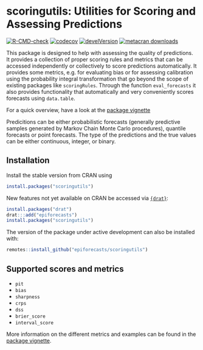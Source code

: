 

# scoringutils: Utilities for Scoring and Assessing Predictions

[![R-CMD-check](https://github.com/epiforecasts/EpiNow/workflows/R-CMD-check/badge.svg)](https://github.com/epiforecasts/scoringutils/actions)
[![codecov](https://codecov.io/gh/epiforecasts/scoringutils/branch/master/graphs/badge.svg)](https://codecov.io/gh/epiforecasts/scoringutils/) 
[![develVersion](https://img.shields.io/badge/devel%20version-0.1.1-green.svg?style=flat)](https://github.com/epiforecasts/scoringutils)
[![metacran
downloads](http://cranlogs.r-pkg.org/badges/grand-total/scoringutils)](https://cran.r-project.org/package=scoringutils)
<!-- badges: end -->

This package is designed to help with assessing the quality of predictions. 
It provides a collection of proper scoring rules and metrics that can be 
accessed independently or collectively to score predictions automatically. 
It provides some metrics, e.g. for evaluating bias or for 
assessing calibration using 
the probability integral transformation that go beyond the scope of existing
packages like `scoringRules`. Through the function `eval_forecasts` it also 
provides functionality that automatically and very conveniently
scores forecasts using `data.table`. 

For a quick overview, have a look at the [package vignette](https://cran.rstudio.com/web/packages/scoringutils/vignettes/scoringutils.html)

Predicitions can be either probabilistic forecasts (generally predictive 
samples generated by Markov Chain Monte Carlo procedures), quantile
forecasts or point forecasts. 
The type of the predictions and the true values can be either continuous, 
integer, or binary. 

## Installation

Install the stable version from CRAN using 
``` r
install.packages("scoringutils")
```

New features not yet available on CRAN be accessed via
[`{drat}`](https://epiforecasts.io/drat/):

```r
install.packages("drat")
drat:::add("epiforecasts")
install.packages("scoringutils")
```

The version of the package under active development can also be installed with: 

```r
remotes::install_github("epiforecasts/scoringutils")
```

## Supported scores and metrics

* `pit`
* `bias`
* `sharpness`
* `crps`
* `dss`
* `brier_score`
* `interval_score`

More information on the different metrics and examples can be found in the 
[package vignette](https://cran.rstudio.com/web/packages/scoringutils/vignettes/scoringutils.html). 

